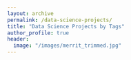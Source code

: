 ```yaml
---
layout: archive
permalink: /data-science-projects/
title: "Data Science Projects by Tags"
author_profile: true
header:
  image: "/images/merrit_trimmed.jpg"
---
```

